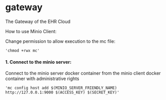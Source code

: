 # gateway
The Gateway of the EHR Cloud


How to use Minio Client: 

Change permission to allow execution to the mc file: 

    'chmod +rwx mc'

#### 1. Connect to the minio server: 
Connect to the minio server docker container from the minio client docker container with administrative rights

	'mc config host add $(MINIO_SERVER_FRIENDLY_NAME) http://127.0.0.1:9000 $(ACCESS_KEY) $(SECRET_KEY)'